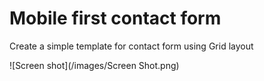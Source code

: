 # Mobile first contact form
Create a simple template for contact form using Grid layout

![Screen shot](/images/Screen Shot.png)

